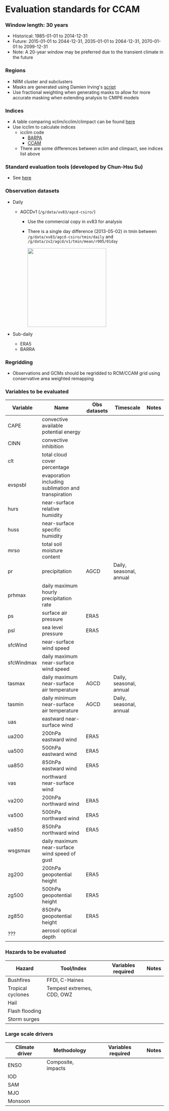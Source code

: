 # Evaluation standards for CCAM

### Window length: 30 years
  - Historical: 1985-01-01 to 2014-12-31
  - Future: 2015-01-01 to 2044-12-31, 2035-01-01 to 2064-12-31, 2070-01-01 to 2099-12-31
  - Note: A 20-year window may be preferred due to the transient climate in the future

### Regions
  - NRM cluster and subclusters
  - Masks are generated using Damien Irving's [script](https://github.com/AusClimateService/model-evaluation/blob/master/report_EOFY22/spatial_selection.py)
  - Use fractional weighting when generating masks to allow for more accurate masking when extending analysis to CMIP6 models

### Indices
  - A table comparing xclim/icclim/climpact can be found [here](https://github.com/AusClimateService/ccam-evaluation/blob/main/climpact_xclim_indices.md)
  - Use icclim to calculate indices
    - icclim code
       - [BARPA](https://github.com/AusClimateService/BARPA_evaluation/tree/main/chs/indices)
       - [CCAM](https://github.com/AusClimateService/ccam-evaluation/tree/main/bxn599/indices)
    - There are some differences between xclim and climpact, see indices list above

### Standard evaluation tools (developed by Chun-Hsu Su)
  - See [here](https://github.com/AusClimateService/BARPA_evaluation/blob/main/lib/lib_standards.py)

### Observation datasets
  - Daily
    - AGCDv1 (`/g/data/xv83/agcd-csiro/`)
      - Use the commercial copy in xv83 for analysis
      - There is a single day difference (2013-05-02) in tmin between `/g/data/xv83/agcd-csiro/tmin/daily` and `/g/data/zv2/agcd/v1/tmin/mean/r005/01day`
          
          <img src="https://user-images.githubusercontent.com/34051150/200422503-33ef8cb1-56a1-4864-9698-96958e5d7359.png" width="250" height="250">

  - Sub-daily
    - ERA5
    - BARRA

### Regridding
  - Observations and GCMs should be regridded to RCM/CCAM grid using conservative area weighted remapping

### Variables to be evaluated
| Variable   | Name                                                | Obs datasets | Timescale               | Notes |
|------------|-----------------------------------------------------|--------------|-------------------------|-------|
| CAPE       | convective available potential energy               |              |                         |       |
| CINN       | convective inhibition                               |              |                         |       |
| clt        | total cloud cover percentage                        |              |                         |       |
| evspsbl    | evaporation including sublimation and transpiration |              |                         |       |
| hurs       | near-surface relative humidity                      |              |                         |       |
| huss       | near-surface specific humidity                      |              |                         |       |
| mrso       | total soil moisture content                         |              |                         |       |
| pr         | precipitation                                       | AGCD         | Daily, seasonal, annual |       |
| prhmax     | daily maximum hourly precipitation rate             |              |                         |       |
| ps         | surface air pressure                                | ERA5         |                         |       |
| psl        | sea level pressure                                  | ERA5         |                         |       |
| sfcWind    | near-surface wind speed                             |              |                         |       |
| sfcWindmax | daily maximum near-surface wind speed               |              |                         |       |
| tasmax     | daily maximum near-surface air temperature          | AGCD         | Daily, seasonal, annual |       |
| tasmin     | daily minimum near-surface air temperature          | AGCD         | Daily, seasonal, annual |       |
| uas        | eastward near-surface wind                          |              |                         |       |
| ua200      | 200hPa eastward wind                                | ERA5         |                         |       |
| ua500      | 500hPa eastward wind                                | ERA5         |                         |       |
| ua850      | 850hPa eastward wind                                | ERA5         |                         |       |
| vas        | northward near-surface wind                         |              |                         |       |
| va200      | 200hPa northward wind                               | ERA5         |                         |       |
| va500      | 500hPa northward wind                               | ERA5         |                         |       |
| va850      | 850hPa northward wind                               | ERA5         |                         |       |
| wsgsmax    | daily maximum near-surface wind speed of gust       |              |                         |       |
| zg200      | 200hPa geopotential height                          | ERA5         |                         |       |
| zg500      | 500hPa geopotential height                          | ERA5         |                         |       |
| zg850      | 850hPa geopotential height                          | ERA5         |                         |       |
| ???        | aerosol optical depth                               |              |                         |       |

### Hazards to be evaluated
| Hazard            | Tool/Index                                          | Variables required | Notes |
|-------------------|-----------------------------------------------------|--------------------|-------|
| Bushfires         | FFDI, C-Haines                                      |                    |       |
| Tropical cyclones | Tempest extremes, CDD, OWZ                          |                    |       |
| Hail              |                                                     |                    |       |
| Flash flooding    |                                                     |                    |       |
| Storm surges      |                                                     |                    |       |

### Large scale drivers
| Climate driver    | Methodology        | Variables required | Notes |
|-------------------|--------------------|--------------------|-------|
| ENSO              | Composite, impacts |                    |       |
| IOD               |                    |                    |       |
| SAM               |                    |                    |       |
| MJO               |                    |                    |       |
| Monsoon           |                    |                    |       |
